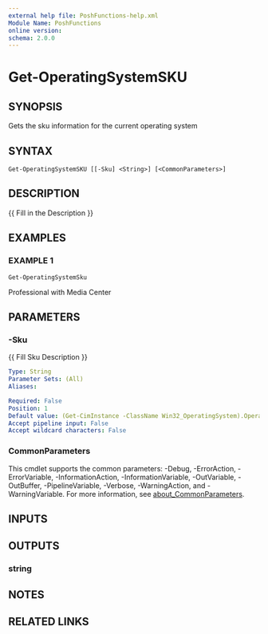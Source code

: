 ```yaml
---
external help file: PoshFunctions-help.xml
Module Name: PoshFunctions
online version:
schema: 2.0.0
---
```


# Get-OperatingSystemSKU

## SYNOPSIS
Gets the sku information for the current operating system

## SYNTAX

```
Get-OperatingSystemSKU [[-Sku] <String>] [<CommonParameters>]
```

## DESCRIPTION
{{ Fill in the Description }}

## EXAMPLES

### EXAMPLE 1
```
Get-OperatingSystemSku
```

Professional with Media Center

## PARAMETERS

### -Sku
{{ Fill Sku Description }}

```yaml
Type: String
Parameter Sets: (All)
Aliases:

Required: False
Position: 1
Default value: (Get-CimInstance -ClassName Win32_OperatingSystem).OperatingSystemSku
Accept pipeline input: False
Accept wildcard characters: False
```

### CommonParameters
This cmdlet supports the common parameters: -Debug, -ErrorAction, -ErrorVariable, -InformationAction, -InformationVariable, -OutVariable, -OutBuffer, -PipelineVariable, -Verbose, -WarningAction, and -WarningVariable. For more information, see [about_CommonParameters](http://go.microsoft.com/fwlink/?LinkID=113216).

## INPUTS

## OUTPUTS

### string
## NOTES

## RELATED LINKS
